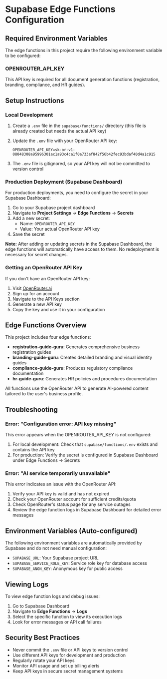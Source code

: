 # Supabase Edge Functions Configuration

## Required Environment Variables

The edge functions in this project require the following environment variable to be configured:

### OPENROUTER_API_KEY

This API key is required for all document generation functions (registration, branding, compliance, and HR guides).

## Setup Instructions

### Local Development

1. Create a `.env` file in the `supabase/functions/` directory (this file is already created but needs the actual API key)

2. Update the `.env` file with your OpenRouter API key:
   ```
   OPENROUTER_API_KEY=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
   ```

3. The `.env` file is gitignored, so your API key will not be committed to version control

### Production Deployment (Supabase Dashboard)

For production deployments, you need to configure the secret in your Supabase Dashboard:

1. Go to your Supabase project dashboard
2. Navigate to **Project Settings** → **Edge Functions** → **Secrets**
3. Add a new secret:
   - Name: `OPENROUTER_API_KEY`
   - Value: Your actual OpenRouter API key
4. Save the secret

**Note:** After adding or updating secrets in the Supabase Dashboard, the edge functions will automatically have access to them. No redeployment is necessary for secret changes.

### Getting an OpenRouter API Key

If you don't have an OpenRouter API key:

1. Visit [OpenRouter.ai](https://openrouter.ai/)
2. Sign up for an account
3. Navigate to the API Keys section
4. Generate a new API key
5. Copy the key and use it in your configuration

## Edge Functions Overview

This project includes four edge functions:

- **registration-guide-guru**: Generates comprehensive business registration guides
- **branding-guide-guru**: Creates detailed branding and visual identity guides
- **compliance-guide-guru**: Produces regulatory compliance documentation
- **hr-guide-guru**: Generates HR policies and procedures documentation

All functions use the OpenRouter API to generate AI-powered content tailored to the user's business profile.

## Troubleshooting

### Error: "Configuration error: API key missing"

This error appears when the OPENROUTER_API_KEY is not configured:

1. For local development: Check that `supabase/functions/.env` exists and contains the API key
2. For production: Verify the secret is configured in Supabase Dashboard under Edge Functions → Secrets

### Error: "AI service temporarily unavailable"

This error indicates an issue with the OpenRouter API:

1. Verify your API key is valid and has not expired
2. Check your OpenRouter account for sufficient credits/quota
3. Check OpenRouter's status page for any service outages
4. Review the edge function logs in Supabase Dashboard for detailed error messages

## Environment Variables (Auto-configured)

The following environment variables are automatically provided by Supabase and do not need manual configuration:

- `SUPABASE_URL`: Your Supabase project URL
- `SUPABASE_SERVICE_ROLE_KEY`: Service role key for database access
- `SUPABASE_ANON_KEY`: Anonymous key for public access

## Viewing Logs

To view edge function logs and debug issues:

1. Go to Supabase Dashboard
2. Navigate to **Edge Functions** → **Logs**
3. Select the specific function to view its execution logs
4. Look for error messages or API call failures

## Security Best Practices

- Never commit the `.env` file or API keys to version control
- Use different API keys for development and production
- Regularly rotate your API keys
- Monitor API usage and set up billing alerts
- Keep API keys in secure secret management systems
